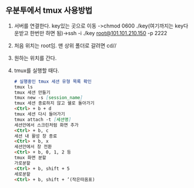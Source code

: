 ## 우분투에서 tmux 사용방법

1. 서버를 연결한다. key있는 곳으로 이동 ->chmod 0600 ./key(여기까지는 key다운받고 한번만 하면 됨)->ssh -i ./key root@101.101.210.150 -p 2222

2.  처음 위치는 root임. 맨 상위 폴더로 갈려면 cd//

3. 원하는 위치를 간다.

4. tmux를 실행할 때다.

   ```markdown
   # 실행중인 tmux 세션 유형 목록 확인
   tmux ls
   tmux 세션 만들기
   tmux new -s [session_name]
   tmux 세션 종료하지 않고 쉘로 돌아가기
   <Ctrl> + b + d
   tmux 세션 다시 들어가기
   tmux attach -t [세션명]
   세션안에서 스크린처럼 화면 추가
   <Ctrl> + b, c
   세션 내 활성 창 종료
   <Ctrl> + b, x
   세션안에서 창 전환
   <Ctrl> + b, 0, 1, 2 등
   tmux 화면 분할
   가로분할
   <Ctrl> + b, shift + 5
   세로분할
   <Ctrl> + b, shift + ’(작은따옴표)
   ```

   

   

